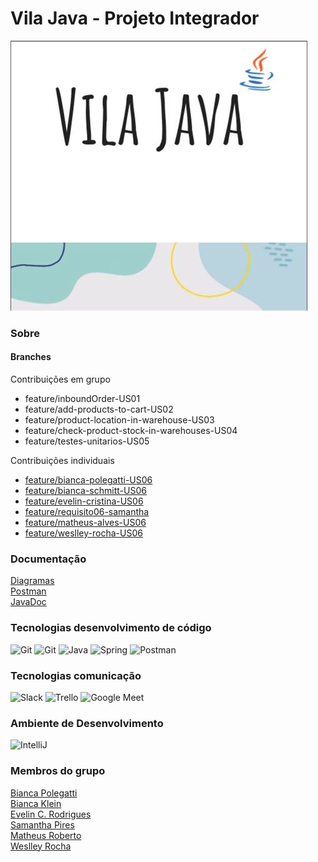 # Vila Java - Projeto Integrador

![img.png](src/main/resources/files/vila_java.png)


### Sobre




#### Branches
Contribuições em grupo
- feature/inboundOrder-US01
- feature/add-products-to-cart-US02
- feature/product-location-in-warehouse-US03
- feature/check-product-stock-in-warehouses-US04
- feature/testes-unitarios-US05

Contribuições individuais<br>
- [feature/bianca-polegatti-US06](https://github.com/Vila-java/Projeto_Integrador/tree/feature/bianca-polegatti-US06)<br>
- [feature/bianca-schmitt-US06](https://github.com/Vila-java/Projeto_Integrador/tree/feature/bianca-schmitt-US06)<br>
- [feature/evelin-cristina-US06](https://github.com/Vila-java/Projeto_Integrador/tree/feature/evelin-cristina-US06)<br>
- [feature/requisito06-samantha](https://github.com/Vila-java/Projeto_Integrador/tree/feature/requisito06-samantha)<br>
- [feature/matheus-alves-US06](https://github.com/Vila-java/Projeto_Integrador/tree/feature/create-purchase-review-US06)<br>
- [feature/weslley-rocha-US06](https://github.com/Vila-java/Projeto_Integrador/tree/feature/weslley-rocha-US06)<br>


### Documentação
[Diagramas](https://github.com/Vila-java/Projeto_Integrador/blob/develop/src/main/resources/documentation/diagramas.md)<br>
[Postman](https://github.com/Vila-java/Projeto_Integrador/blob/develop/src/main/resources/documentation/Endpoint_Postman.md)<br>
[JavaDoc]()<br>

### Tecnologias desenvolvimento de código
<img src="https://img.icons8.com/color/48/000000/git.png" title= "Git"/>  <img src="https://img.icons8.com/ios-glyphs/48/000000/github.png" title= "Git"/>  <img src="https://img.icons8.com/color/48/000000/java-coffee-cup-logo--v1.png" title= "Java"/>  <img src="https://img.icons8.com/color/48/000000/spring-logo.png" title= "Spring"/>  <img src="https://img.icons8.com/external-tal-revivo-color-tal-revivo/48/000000/external-postman-is-the-only-complete-api-development-environment-logo-color-tal-revivo.png" title= "Postman"/>

### Tecnologias comunicação
<img src="https://img.icons8.com/color/48/000000/slack-new.png" title= "Slack"/> <img src="https://img.icons8.com/color/48/000000/trello.png" title= "Trello"/> <img src="https://img.icons8.com/color/48/000000/google-meet.png" title= "Google Meet"/>

### Ambiente de Desenvolvimento
<img src="https://img.icons8.com/color/48/000000/intellij-idea.png" title="IntelliJ"/>

### Membros do grupo
[Bianca Polegatti](https://github.com/biancapolegatti)<br>
[Bianca Klein](https://github.com/bischmitt98)<br>
[Evelin C. Rodrigues](https://github.com/everodrigues)<br>
[Samantha Pires](https://github.com/SamanthaPiresLuchmannLeal)<br>
[Matheus Roberto](https://github.com/matheusaalves)<br>
[Weslley Rocha](https://github.com/WeslleyRocha)<br>
